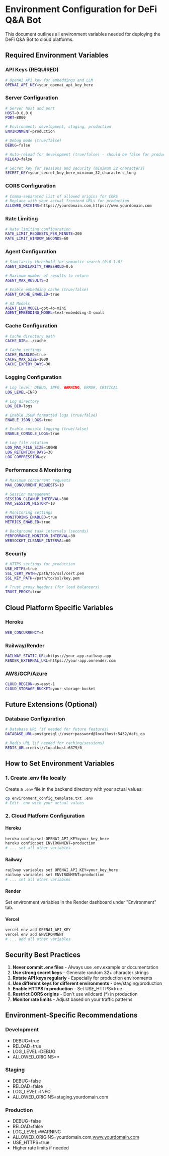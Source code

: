 # Environment Configuration for DeFi Q&A Bot

This document outlines all environment variables needed for deploying the DeFi Q&A Bot to cloud platforms.

## Required Environment Variables

### API Keys (REQUIRED)
```bash
# OpenAI API key for embeddings and LLM
OPENAI_API_KEY=your_openai_api_key_here
```

### Server Configuration
```bash
# Server host and port
HOST=0.0.0.0
PORT=8000

# Environment: development, staging, production
ENVIRONMENT=production

# Debug mode (true/false)
DEBUG=false

# Auto-reload for development (true/false) - should be false for production
RELOAD=false

# Secret key for sessions and security (minimum 32 characters)
SECRET_KEY=your_secret_key_here_minimum_32_characters_long
```

### CORS Configuration
```bash
# Comma-separated list of allowed origins for CORS
# Replace with your actual frontend URLs for production
ALLOWED_ORIGINS=https://yourdomain.com,https://www.yourdomain.com
```

### Rate Limiting
```bash
# Rate limiting configuration
RATE_LIMIT_REQUESTS_PER_MINUTE=200
RATE_LIMIT_WINDOW_SECONDS=60
```

### Agent Configuration
```bash
# Similarity threshold for semantic search (0.0-1.0)
AGENT_SIMILARITY_THRESHOLD=0.6

# Maximum number of results to return
AGENT_MAX_RESULTS=3

# Enable embedding cache (true/false)
AGENT_CACHE_ENABLED=true

# AI Models
AGENT_LLM_MODEL=gpt-4o-mini
AGENT_EMBEDDING_MODEL=text-embedding-3-small
```

### Cache Configuration
```bash
# Cache directory path
CACHE_DIR=../cache

# Cache settings
CACHE_ENABLED=true
CACHE_MAX_SIZE=1000
CACHE_EXPIRY_DAYS=30
```

### Logging Configuration
```bash
# Log level: DEBUG, INFO, WARNING, ERROR, CRITICAL
LOG_LEVEL=INFO

# Log directory
LOG_DIR=logs

# Enable JSON formatted logs (true/false)
ENABLE_JSON_LOGS=true

# Enable console logging (true/false)
ENABLE_CONSOLE_LOGS=true

# Log file rotation
LOG_MAX_FILE_SIZE=100MB
LOG_RETENTION_DAYS=30
LOG_COMPRESSION=gz
```

### Performance & Monitoring
```bash
# Maximum concurrent requests
MAX_CONCURRENT_REQUESTS=10

# Session management
SESSION_CLEANUP_INTERVAL=300
MAX_SESSION_HISTORY=10

# Monitoring settings
MONITORING_ENABLED=true
METRICS_ENABLED=true

# Background task intervals (seconds)
PERFORMANCE_MONITOR_INTERVAL=30
WEBSOCKET_CLEANUP_INTERVAL=60
```

### Security
```bash
# HTTPS settings for production
USE_HTTPS=true
SSL_CERT_PATH=/path/to/ssl/cert.pem
SSL_KEY_PATH=/path/to/ssl/key.pem

# Trust proxy headers (for load balancers)
TRUST_PROXY=true
```

## Cloud Platform Specific Variables

### Heroku
```bash
WEB_CONCURRENCY=4
```

### Railway/Render
```bash
RAILWAY_STATIC_URL=https://your-app.railway.app
RENDER_EXTERNAL_URL=https://your-app.onrender.com
```

### AWS/GCP/Azure
```bash
CLOUD_REGION=us-east-1
CLOUD_STORAGE_BUCKET=your-storage-bucket
```

## Future Extensions (Optional)

### Database Configuration
```bash
# Database URL (if needed for future features)
DATABASE_URL=postgresql://user:password@localhost:5432/defi_qa

# Redis URL (if needed for caching/sessions)
REDIS_URL=redis://localhost:6379/0
```

## How to Set Environment Variables

### 1. Create .env file locally
Create a `.env` file in the backend directory with your actual values:
```bash
cp environment_config_template.txt .env
# Edit .env with your actual values
```

### 2. Cloud Platform Configuration

#### Heroku
```bash
heroku config:set OPENAI_API_KEY=your_key_here
heroku config:set ENVIRONMENT=production
# ... set all other variables
```

#### Railway
```bash
railway variables set OPENAI_API_KEY=your_key_here
railway variables set ENVIRONMENT=production
# ... set all other variables
```

#### Render
Set environment variables in the Render dashboard under "Environment" tab.

#### Vercel
```bash
vercel env add OPENAI_API_KEY
vercel env add ENVIRONMENT
# ... add all other variables
```

## Security Best Practices

1. **Never commit .env files** - Always use .env.example or documentation
2. **Use strong secret keys** - Generate random 32+ character strings
3. **Rotate API keys regularly** - Especially for production environments
4. **Use different keys for different environments** - dev/staging/production
5. **Enable HTTPS in production** - Set USE_HTTPS=true
6. **Restrict CORS origins** - Don't use wildcard (*) in production
7. **Monitor rate limits** - Adjust based on your traffic patterns

## Environment-Specific Recommendations

### Development
- DEBUG=true
- RELOAD=true
- LOG_LEVEL=DEBUG
- ALLOWED_ORIGINS=*

### Staging
- DEBUG=false
- RELOAD=false
- LOG_LEVEL=INFO
- ALLOWED_ORIGINS=staging.yourdomain.com

### Production
- DEBUG=false
- RELOAD=false
- LOG_LEVEL=WARNING
- ALLOWED_ORIGINS=yourdomain.com,www.yourdomain.com
- USE_HTTPS=true
- Higher rate limits if needed 